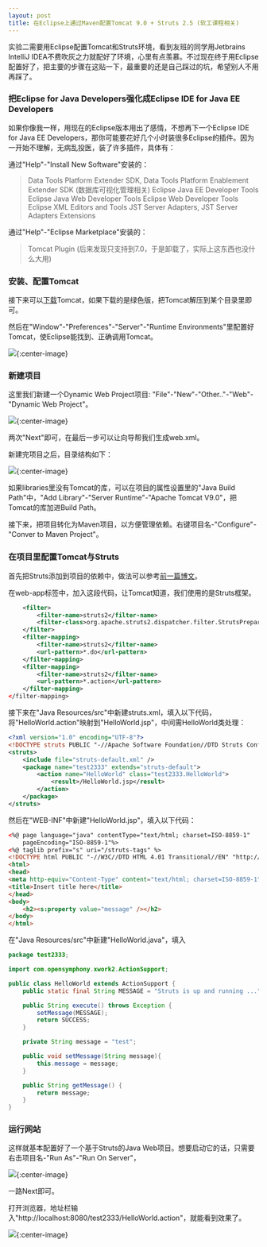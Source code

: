 ```yaml
---
layout: post
title: 在Eclipse上通过Maven配置Tomcat 9.0 + Struts 2.5 (软工课程相关)
---
```


实验二需要用Eclipse配置Tomcat和Struts环境，看到友班的同学用Jetbrains IntelliJ IDEA不费吹灰之力就配好了环境，心里有点羡慕。不过现在终于用Eclipse配置好了，把主要的步骤在这贴一下，最重要的还是自己踩过的坑，希望别人不用再踩了。

### 把Eclipse for Java Developers强化成Eclipse IDE for Java EE Developers

如果你像我一样，用现在的Eclipse版本用出了感情，不想再下一个Eclipse IDE for Java EE Developers，那你可能要花好几个小时装很多Eclipse的插件。因为一开始不理解，无病乱投医，装了许多插件，具体有：

通过"Help"-"Install New Software"安装的：

> Data Tools Platform Extender SDK, Data Tools Platform Enablement Extender SDK (数据库可视化管理相关)
> Eclipse Java EE Developer Tools
> Eclipse Java Web Developer Tools
> Eclipse Web Developer Tools
> Eclipse XML Editors and Tools
> JST Server Adapters, JST Server Adapters Extensions

通过"Help"-"Eclipse Marketplace"安装的：

> Tomcat Plugin (后来发现只支持到7.0，于是卸载了，实际上这东西也没什么大用)

### 安装、配置Tomcat

接下来可以[下载](http://tomcat.apache.org)Tomcat，如果下载的是绿色版，把Tomcat解压到某个目录里即可。

然后在"Window"-"Preferences"-"Server"-"Runtime Environments"里配置好Tomcat，使Eclipse能找到、正确调用Tomcat。

![](public/images/Configuring-Maven-Tomcat-Struts-on-Eclipse/configuring_tomcat.png){:center-image}

### 新建项目

这里我们新建一个Dynamic Web Project项目: "File"-"New"-"Other.."-"Web"-"Dynamic Web Project"。

![](public/images/Configuring-Maven-Tomcat-Struts-on-Eclipse/new_project_1.png){:center-image}

两次"Next"即可，在最后一步可以让向导帮我们生成web.xml。

新建完项目之后，目录结构如下：

![](public/images/Configuring-Maven-Tomcat-Struts-on-Eclipse/new_project_2.png){:center-image}

如果libraries里没有Tomcat的库，可以在项目的属性设置里的"Java Build Path"中，"Add Library"-"Server Runtime"-"Apache Tomcat V9.0"，把Tomcat的库加进Build Path。

接下来，把项目转化为Maven项目，以方便管理依赖。右键项目名-"Configure"-"Conver to Maven Project"。

### 在项目里配置Tomcat与Struts

首先把Struts添加到项目的依赖中，做法可以参考[前一篇博文](/2017/09/09/Maven-Graphviz/)。

在web-app标签中，加入这段代码，让Tomcat知道，我们使用的是Struts框架。

```XML
	<filter>
		<filter-name>struts2</filter-name>
		<filter-class>org.apache.struts2.dispatcher.filter.StrutsPrepareAndExecuteFilter</filter-class>
	</filter>
	<filter-mapping>
		<filter-name>struts2</filter-name>
		<url-pattern>*.do</url-pattern>
	</filter-mapping>
	<filter-mapping>
		<filter-name>struts2</filter-name>
		<url-pattern>*.action</url-pattern>
	</filter-mapping>
</filter-mapping>
```

接下来在"Java Resources/src"中新建struts.xml，填入以下代码，将"HelloWorld.action"映射到"HelloWorld.jsp"，中间需HelloWorld类处理：

```XML
<?xml version="1.0" encoding="UTF-8"?>
<!DOCTYPE struts PUBLIC "-//Apache Software Foundation//DTD Struts Configuration 2.3//EN" "http://struts.apache.org/dtds/struts-2.3.dtd">
<struts>
	<include file="struts-default.xml" />
	<package name="test2333" extends="struts-default">
		<action name="HelloWorld" class="test2333.HelloWorld">
			<result>/HelloWorld.jsp</result>
		</action>
	</package>
</struts>
```

然后在"WEB-INF"中新建"HelloWorld.jsp"，填入以下代码：

```HTML
<%@ page language="java" contentType="text/html; charset=ISO-8859-1"
    pageEncoding="ISO-8859-1"%>
<%@ taglib prefix="s" uri="/struts-tags" %>
<!DOCTYPE html PUBLIC "-//W3C//DTD HTML 4.01 Transitional//EN" "http://www.w3.org/TR/html4/loose.dtd">
<html>
<head>
<meta http-equiv="Content-Type" content="text/html; charset=ISO-8859-1">
<title>Insert title here</title>
</head>
<body>
	<h2><s:property value="message" /></h2>
</body>
</html>
```

在"Java Resources/src"中新建"HelloWorld.java"，填入

```java
package test2333;

import com.opensymphony.xwork2.ActionSupport;

public class HelloWorld extends ActionSupport {
    public static final String MESSAGE = "Struts is up and running ...";

    public String execute() throws Exception {
        setMessage(MESSAGE);
        return SUCCESS;
    }

    private String message = "test";

    public void setMessage(String message){
        this.message = message;
    }

    public String getMessage() {
        return message;
    }
}

```

### 运行网站

这样就基本配置好了一个基于Struts的Java Web项目。想要启动它的话，只需要右击项目名-"Run As"-"Run On Server"，


![](public/images/Configuring-Maven-Tomcat-Struts-on-Eclipse/run_on_server.png){:center-image}

一路Next即可。

打开浏览器，地址栏输入"http://localhost:8080/test2333/HelloWorld.action"，就能看到效果了。

![](public/images/Configuring-Maven-Tomcat-Struts-on-Eclipse/page_on_chrome.png){:center-image}
